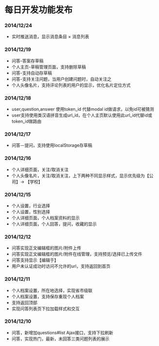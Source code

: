 每日开发功能发布
======
### 2014/12/24
* 实时推送消息，显示消息条目
× 消息列表

### 2014/12/19
* 问答-答案存草稿
* 个人主页-草稿管理页面，支持删除草稿
* 问答-支持自动存草稿
* 问答-支持关注问题，当用户创建问题时，自动关注之
* 个人头像名片，支持评论列表的用户的显示，优化名片定位方式

### 2014/12/18
* user,question,answer 使用token_id 代替modal id做请求，以免id可被猜测
* user支持使用类汉语拼音生成url_id，在个人主页默认使用此url_id代替id或token_id做路由

### 2014/12/17
* 问答－提问，支持使用localStorage存草稿

### 2014/12/16
* 个人详细页面，关注/取消关注
* 个人头像名片，关注/取消关注，上下两种不同显示样式，显示优先级为【公司】-> 【学校】

### 2014/12/15
* 个人设置，行业选择
* 个人设置，性别选择
* 个人详细页面，个人档案资料的显示
* 个人详细页面，个人回答，提问，收藏的显示

### 2014/12/12
* 问答实现正文编辑框的图片/附件上传
* 问答实现正文编辑框的图片/附件在线管理，支持预览/选择已上传文件
* 问答支持显示【编辑于】
* 用户未认证成功时访问不允许的url，支持返回到首页

### 2014/12/11
* 个人档案设置，所在地选择，实现省市级联
* 个人档案设置，支持保存重现个人档案
* 支持返回顶部
* 实现问答列表页下拉加载样式和交互

### 2014/12/10
* 问答，新增加questions#list Ajax接口，支持下拉刷新
* 问答，实现热门，最新，未回答三类问题列表的展示